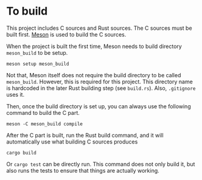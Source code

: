 # To build

This project includes C sources and Rust sources.
The C sources must be built first.
[Meson](https://mesonbuild.com/index.html) is used to build the C sources.

When the project is built the first time, Meson needs to build directory
`meson_build` to be setup.

```
meson setup meson_build
```

Not that, Meson itself does not require the build directory to be called
`meson_build`. However, this is required for this project. This directory
name is hardcoded in the later Rust building step (see `build.rs`). Also,
`.gitignore` uses it.

Then, once the build directory is set up, you can always use the following
command to build the C part.

```
meson -C meson_build compile
```

After the C part is built, run the Rust build command, and it will
automatically use what building C sources produces

```
cargo build
```

Or `cargo test` can be directly run. This command does not only build it,
but also runs the tests to ensure that things are actually working.
